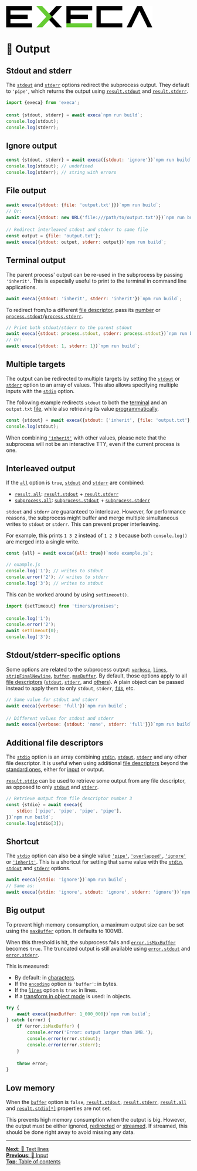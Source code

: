 <picture>
	<source media="(prefers-color-scheme: dark)" srcset="../media/logo_dark.svg">
	<img alt="execa logo" src="../media/logo.svg" width="400">
</picture>
<br>

# 📢 Output

## Stdout and stderr

The [`stdout`](api.md#optionsstdout) and [`stderr`](api.md#optionsstderr) options redirect the subprocess output. They default to `'pipe'`, which returns the output using [`result.stdout`](api.md#resultstdout) and [`result.stderr`](api.md#resultstderr).

```js
import {execa} from 'execa';

const {stdout, stderr} = await execa`npm run build`;
console.log(stdout);
console.log(stderr);
```

## Ignore output

```js
const {stdout, stderr} = await execa({stdout: 'ignore'})`npm run build`;
console.log(stdout); // undefined
console.log(stderr); // string with errors
```

## File output

```js
await execa({stdout: {file: 'output.txt'}})`npm run build`;
// Or:
await execa({stdout: new URL('file:///path/to/output.txt')})`npm run build`;

// Redirect interleaved stdout and stderr to same file
const output = {file: 'output.txt'};
await execa({stdout: output, stderr: output})`npm run build`;
```

## Terminal output

The parent process' output can be re-used in the subprocess by passing `'inherit'`. This is especially useful to print to the terminal in command line applications.

```js
await execa({stdout: 'inherit', stderr: 'inherit'})`npm run build`;
```

To redirect from/to a different [file descriptor](https://en.wikipedia.org/wiki/File_descriptor), pass its [number](https://en.wikipedia.org/wiki/Standard_streams) or [`process.stdout`](https://nodejs.org/api/process.html#processstdout)/[`process.stderr`](https://nodejs.org/api/process.html#processstderr).

```js
// Print both stdout/stderr to the parent stdout
await execa({stdout: process.stdout, stderr: process.stdout})`npm run build`;
// Or:
await execa({stdout: 1, stderr: 1})`npm run build`;
```

## Multiple targets

The output can be redirected to multiple targets by setting the [`stdout`](api.md#optionsstdout) or [`stderr`](api.md#optionsstderr) option to an array of values. This also allows specifying multiple inputs with the [`stdin`](api.md#optionsstdin) option.

The following example redirects `stdout` to both the [terminal](#terminal-output) and an `output.txt` [file](#file-output), while also retrieving its value [programmatically](#stdout-and-stderr).

```js
const {stdout} = await execa({stdout: ['inherit', {file: 'output.txt'}, 'pipe']})`npm run build`;
console.log(stdout);
```

When combining [`'inherit'`](#terminal-output) with other values, please note that the subprocess will not be an interactive TTY, even if the current process is one.

## Interleaved output

If the [`all`](api.md#optionsall) option is `true`, [`stdout`](https://en.wikipedia.org/wiki/Standard_streams#Standard_output_(stdout)) and [`stderr`](https://en.wikipedia.org/wiki/Standard_streams#Standard_error_(stderr)) are combined:
- [`result.all`](api.md#resultall): [`result.stdout`](api.md#resultstdout) + [`result.stderr`](api.md#resultstderr)
- [`subprocess.all`](api.md#subprocessall): [`subprocess.stdout`](api.md#subprocessstdout) + [`subprocess.stderr`](api.md#subprocessstderr)

`stdout` and `stderr` are guaranteed to interleave. However, for performance reasons, the subprocess might buffer and merge multiple simultaneous writes to `stdout` or `stderr`. This can prevent proper interleaving.

For example, this prints `1 3 2` instead of `1 2 3` because both `console.log()` are merged into a single write.

```js
const {all} = await execa({all: true})`node example.js`;
```

```js
// example.js
console.log('1'); // writes to stdout
console.error('2'); // writes to stderr
console.log('3'); // writes to stdout
```

This can be worked around by using `setTimeout()`.

```js
import {setTimeout} from 'timers/promises';

console.log('1');
console.error('2');
await setTimeout(0);
console.log('3');
```

## Stdout/stderr-specific options

Some options are related to the subprocess output: [`verbose`](api.md#optionsverbose), [`lines`](api.md#optionslines), [`stripFinalNewline`](api.md#optionsstripfinalnewline), [`buffer`](api.md#optionsbuffer), [`maxBuffer`](api.md#optionsmaxbuffer). By default, those options apply to all [file descriptors](https://en.wikipedia.org/wiki/File_descriptor) ([`stdout`](https://en.wikipedia.org/wiki/Standard_streams#Standard_output_(stdout)), [`stderr`](https://en.wikipedia.org/wiki/Standard_streams#Standard_error_(stderr)), and [others](#additional-file-descriptors)). A plain object can be passed instead to apply them to only `stdout`, `stderr`, [`fd3`](#additional-file-descriptors), etc.

```js
// Same value for stdout and stderr
await execa({verbose: 'full'})`npm run build`;

// Different values for stdout and stderr
await execa({verbose: {stdout: 'none', stderr: 'full'}})`npm run build`;
```

## Additional file descriptors

The [`stdio`](api.md#optionsstdio) option is an array combining [`stdin`](api.md#optionsstdin), [`stdout`](api.md#optionsstdout), [`stderr`](api.md#optionsstderr) and any other file descriptor. It is useful when using additional [file descriptors](https://en.wikipedia.org/wiki/File_descriptor) beyond the [standard ones](https://en.wikipedia.org/wiki/Standard_streams), either for [input](input.md#additional-file-descriptors) or output.

[`result.stdio`](api.md#resultstdio) can be used to retrieve some output from any file descriptor, as opposed to only [`stdout`](api.md#optionsstdout) and [`stderr`](api.md#optionsstderr).

```js
// Retrieve output from file descriptor number 3
const {stdio} = await execa({
	stdio: ['pipe', 'pipe', 'pipe', 'pipe'],
})`npm run build`;
console.log(stdio[3]);
```

## Shortcut

The [`stdio`](api.md#optionsstdio) option can also be a single value [`'pipe'`](#stdout-and-stderr), [`'overlapped'`](windows.md#asynchronous-io), [`'ignore'`](#ignore-output) or [`'inherit'`](#terminal-output). This is a shortcut for setting that same value with the [`stdin`](api.md#optionsstdin), [`stdout`](api.md#optionsstdout) and [`stderr`](api.md#optionsstderr) options.

```js
await execa({stdio: 'ignore'})`npm run build`;
// Same as:
await execa({stdin: 'ignore', stdout: 'ignore', stderr: 'ignore'})`npm run build`;
```

## Big output

To prevent high memory consumption, a maximum output size can be set using the [`maxBuffer`](api.md#optionsmaxbuffer) option. It defaults to 100MB.

When this threshold is hit, the subprocess fails and [`error.isMaxBuffer`](api.md#resultismaxbuffer) becomes `true`. The truncated output is still available using [`error.stdout`](api.md#resultstdout) and [`error.stderr`](api.md#resultstderr).

This is measured:
- By default: in [characters](https://developer.mozilla.org/en-US/docs/Web/JavaScript/Reference/Global_Objects/String/length).
- If the [`encoding`](binary.md#encoding) option is `'buffer'`: in bytes.
- If the [`lines`](lines.md#simple-splitting) option is `true`: in lines.
- If a [transform in object mode](transform.md#object-mode) is used: in objects.

```js
try {
	await execa({maxBuffer: 1_000_000})`npm run build`;
} catch (error) {
	if (error.isMaxBuffer) {
		console.error('Error: output larger than 1MB.');
		console.error(error.stdout);
		console.error(error.stderr);
	}

	throw error;
}
```

## Low memory

When the [`buffer`](api.md#optionsbuffer) option is `false`, [`result.stdout`](api.md#resultstdout), [`result.stderr`](api.md#resultstderr), [`result.all`](api.md#resultall) and [`result.stdio[*]`](api.md#resultstdio) properties are not set.

This prevents high memory consumption when the output is big. However, the output must be either ignored, [redirected](#file-output) or [streamed](streams.md). If streamed, this should be done right away to avoid missing any data.

<hr>

[**Next**: 📃 Text lines](lines.md)\
[**Previous**: 🎹 Input](input.md)\
[**Top**: Table of contents](../readme.md#documentation)
